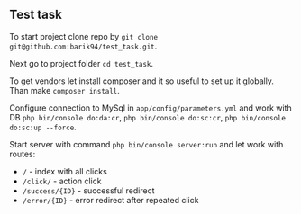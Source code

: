 ## Test task 

To start project clone repo by `git clone git@github.com:barik94/test_task.git`.

Next go to project folder `cd test_task`.

To get vendors let install composer and it so useful to set up it globally. Than make `composer install`.

Configure connection to MySql in `app/config/parameters.yml` and work with DB `php bin/console do:da:cr`, `php bin/console do:sc:cr`, `php bin/console do:sc:up --force`.

Start server with command `php bin/console server:run` and let work with routes:
 - `/` - index with all clicks
 - `/click/` - action click
 - `/success/{ID}` - successful redirect
 - `/error/{ID}` - error redirect after repeated click
